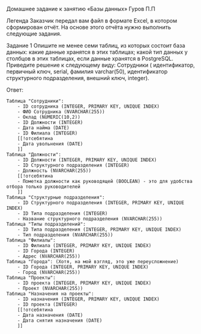 Домашнее задание к занятию «Базы данных» Гуров П.П

Легенда
Заказчик передал вам файл в формате Excel, в котором сформирован отчёт.
На основе этого отчёта нужно выполнить следующие задания.

Задание 1
Опишите не менее семи таблиц, из которых состоит база данных:
    какие данные хранятся в этих таблицах;
    какой тип данных у столбцов в этих таблицах, если данные хранятся в PostgreSQL.
Приведите решение к следующему виду:
Сотрудники (
    идентификатор, первичный ключ, serial,
    фамилия varchar(50),
    идентификатор структурного подразделения, внешний ключ, integer).

Ответ: 
```
Таблица "Сотрудники":
    - ID сотрудника (INTEGER, PRIMARY KEY, UNIQUE INDEX)
    - ФИО Сотрудника (NVARCHAR(255))
    - Оклад (NUMERIC(10,2))
    - ID Должности (INTEGER)
    - Дата найма (DATE)
    - ID Филиала (INTEGER)
    [[!отсебятина
    - Дата увольнения (DATE)
    ]]
Таблица "Должности":
    - ID Должности (INTEGER, PRIMARY KEY, UNIQUE INDEX)
    - ID Структурного подразделения (INTEGER)
    - Должность (NVARCHAR(255))
    [[!отсебятина
    - Пометка должности как руководящей (BOOLEAN) - это для удобства отбора только руководителей
    ]]
Таблица "Структурные подразделения":
    - ID Структурного подразделения (INTEGER, PRIMARY KEY, UNIQUE INDEX)
    - ID Типа подразделения (INTEGER)
    - Название структурного подразделения (NVARCHAR(255))
Таблица "Типы подразделений":
    - ID Типа подразделения (INTEGER, PRIMARY KEY, UNIQUE INDEX)
    - Тип подразделения (NVARCHAR(255))
Таблица "Филиалы":
    - ID Филиала (INTEGER, PRIMARY KEY, UNIQUE INDEX)
    - ID Города (INTEGER)
    - Адреc (NVARCHAR(255))
Таблица "Города": (Хотя, на мой взгляд, это уже переусложнение)
    - ID Города (INTEGER, PRIMARY KEY, UNIQUE INDEX)
    - Город (NVARCHAR(255))
Таблица "Проекты":
    - ID проекта (INTEGER, PRIMARY KEY, UNIQUE INDEX)
    - Проект (NVARCHAR(255))
Таблица "Назначения на проекты":
    - ID назначения (INTEGER, PRIMARY KEY, UNIQUE INDEX)
    - ID проекта (INTEGER)
    [[!отсебятина
    - Дата назначения (DATE)
    - Дата снятия назначения (DATE)
    ]]
```
